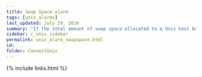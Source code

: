 ```yaml
---
title: ﻿Swap Space alarm
tags: [unix_alarms]
last_updated: July 29, 2016
summary: "If the total amount of swap space allocated to a Unix host becomes full, the machine may halt all processes, or critical actions may be prevented from occurring. Running out of swap space may indicate a runaway process or an under-configured machine."
sidebar: c_unix_sidebar
permalink: unix_alarm_swapspace.html
id:
folder: ConnectUnix
---
```



{% include links.html %}
